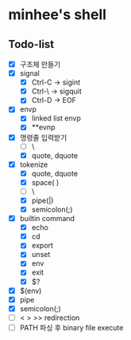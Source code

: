 # minhee's shell

## Todo-list
- [x]  구조체 만들기
- [x]  signal
    - [x]  Ctrl-C -> sigint
    - [x]  Ctrl-\ -> sigquit
    - [x]  Ctrl-D -> EOF
- [x]  envp
    - [x]  linked list envp
    - [x]  **evnp
- [x]  명령줄 입력받기
    - [ ]  \
    - [x]  quote, dquote
- [x]  tokenize
    - [x]  quote, dquote
    - [x]  space( )
    - [ ]  \
    - [x]  pipe(|)
    - [x]  semicolon(;)
- [x]  builtin command
    - [x]  echo
    - [x]  cd
    - [x]  export
    - [x]  unset
    - [x]  env
    - [x]  exit
    - [x]  $?
- [x]  $(env)
- [x]  pipe
- [x]  semicolon(;)
- [ ]  < > >> redirection
- [ ]  PATH 파싱 후 binary file execute
